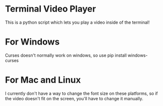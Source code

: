 # Terminal Video Player
This is a python script which lets you play a video inside of the terminal!

# For Windows
Curses doesn't normally work on windows, so use
pip install windows-curses

# For Mac and Linux
I currently don't have a way to change the font size on these platforms, so if the video doesn't fit on the screen, you'll have to change it manually.
